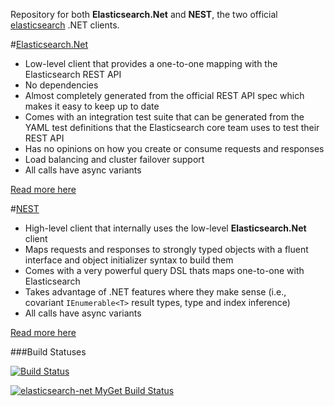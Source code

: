 Repository for both **Elasticsearch.Net** and **NEST**, the two official [elasticsearch](https://github.com/elasticsearch/elasticsearch) .NET clients.


#[Elasticsearch.Net](src/Elasticsearch.Net)

* Low-level client that provides a one-to-one mapping with the Elasticsearch REST API
* No dependencies
* Almost completely generated from the official REST API spec which makes it easy to keep up to date
* Comes with an integration test suite that can be generated from the YAML test definitions that the Elasticsearch core team uses to test their REST API
* Has no opinions on how you create or consume requests and responses
* Load balancing and cluster failover support
* All calls have async variants

[Read more here](src/Elasticsearch.Net)

#[NEST](https://github.com/elasticsearch/elasticsearch-net/tree/master/src/Nest#nest-)
* High-level client that internally uses the low-level **Elasticsearch.Net** client
* Maps requests and responses to strongly typed objects with a fluent interface and object initializer syntax to build them
* Comes with a very powerful query DSL thats maps one-to-one with Elasticsearch
* Takes advantage of .NET features where they make sense (i.e., covariant `IEnumerable<T>` result types, type and index inference)
* All calls have async variants

[Read more here](https://github.com/elasticsearch/elasticsearch-net/tree/master/src/Nest#nest-)

###Build Statuses

[![Build Status](http://teamcity.codebetter.com/app/rest/builds/buildType:%28id:bt993%29/statusIcon)](http://teamcity.codebetter.com/viewType.html?buildTypeId=bt993&guest=1)

[![elasticsearch-net MyGet Build Status](https://www.myget.org/BuildSource/Badge/elasticsearch-net?identifier=624cebb3-a461-466f-9bac-7026c8ba615a)](https://www.myget.org/)
